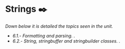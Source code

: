# Strings ✒️

_Down below it is detailed the topics seen in the unit._

* _6.1.- Formatting and parsing. ._
* _6.2.- String, stringbuffer and stringbuilder classes. ._
